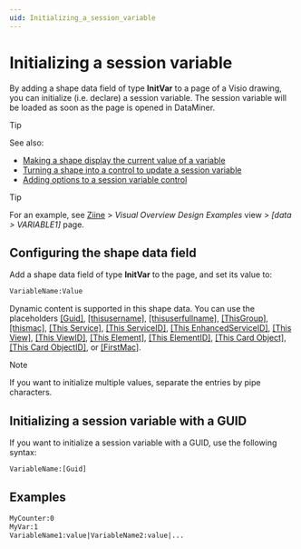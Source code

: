 ```yaml
---
uid: Initializing_a_session_variable
---
```


# Initializing a session variable

By adding a shape data field of type **InitVar** to a page of a Visio drawing, you can initialize (i.e. declare) a session variable. The session variable will be loaded as soon as the page is opened in DataMiner.

> [!TIP]
> See also:
>
> - [Making a shape display the current value of a variable](xref:Making_a_shape_display_the_current_value_of_a_variable)
> - [Turning a shape into a control to update a session variable](xref:Turning_a_shape_into_a_control_to_update_a_session_variable)
> - [Adding options to a session variable control](xref:Adding_options_to_a_session_variable_control)

> [!TIP]
> For an example, see [Ziine](xref:ZiineDemoSystem) > *Visual Overview Design Examples* view > *[data > VARIABLE1]* page.

## Configuring the shape data field

Add a shape data field of type **InitVar** to the page, and set its value to:

```txt
VariableName:Value
```

Dynamic content is supported in this shape data. You can use the placeholders [\[Guid\]](xref:Placeholders_for_variables_in_shape_data_values#guid), [\[thisusername\]](xref:Placeholders_for_variables_in_shape_data_values#thisusername), [\[thisuserfullname\]](xref:Placeholders_for_variables_in_shape_data_values#thisuserfullname), [\[ThisGroup\]](xref:Placeholders_for_variables_in_shape_data_values#thisgroup), [\[thismac\]](xref:Placeholders_for_variables_in_shape_data_values#thismac), [\[This Service\]](xref:Placeholders_for_variables_in_shape_data_values#this-service), [\[This ServiceID\]](xref:Placeholders_for_variables_in_shape_data_values#this-serviceid), [\[This EnhancedServiceID\]](xref:Placeholders_for_variables_in_shape_data_values#this-enhancedserviceid), [\[This View\]](xref:Placeholders_for_variables_in_shape_data_values#this-view), [\[This ViewID\]](xref:Placeholders_for_variables_in_shape_data_values#this-viewid), [\[This Element\]](xref:Placeholders_for_variables_in_shape_data_values#this-element), [\[This ElementID\]](xref:Placeholders_for_variables_in_shape_data_values#this-elementid), [\[This Card Object\]](xref:Placeholders_for_variables_in_shape_data_values#this-card-object), [\[This Card ObjectID\]](xref:Placeholders_for_variables_in_shape_data_values#this-card-objectid), or [\[FirstMac\]](xref:Placeholders_for_variables_in_shape_data_values#firstmac).

> [!NOTE]
> If you want to initialize multiple values, separate the entries by pipe characters.

## Initializing a session variable with a GUID

If you want to initialize a session variable with a GUID, use the following syntax:

```txt
VariableName:[Guid]
```

## Examples

```txt
MyCounter:0
MyVar:1
VariableName1:value|VariableName2:value|...
```
